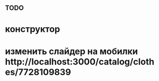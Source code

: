 ## TODO

# конструктор

# изменить слайдер на мобилки http://localhost:3000/catalog/clothes/7728109839
